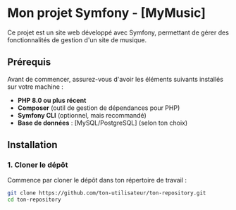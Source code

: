 # Mon projet Symfony - [MyMusic]

Ce projet est un site web développé avec Symfony, permettant de gérer des fonctionnalités de gestion d'un site de musique.

## Prérequis

Avant de commencer, assurez-vous d'avoir les éléments suivants installés sur votre machine :

- **PHP 8.0 ou plus récent**
- **Composer** (outil de gestion de dépendances pour PHP)
- **Symfony CLI** (optionnel, mais recommandé)
- **Base de données** : [MySQL/PostgreSQL] (selon ton choix)

## Installation

### 1. Cloner le dépôt

Commence par cloner le dépôt dans ton répertoire de travail :

```bash
git clone https://github.com/ton-utilisateur/ton-repository.git
cd ton-repository
